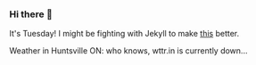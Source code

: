 ### Hi there :wave:

It's Tuesday! I might be fighting with Jekyll to make [this](https://swissclubtoronto.ca) better.

Weather in Huntsville ON: who knows, wttr.in is currently down...
